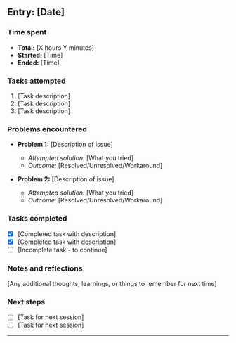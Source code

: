 ## Entry: [Date]
### Time spent
- **Total:** [X hours Y minutes]
- **Started:** [Time]
- **Ended:** [Time]
### Tasks attempted
1. [Task description]
2. [Task description]
3. [Task description]
### Problems encountered
- **Problem 1:** [Description of issue]
    - *Attempted solution:* [What you tried]
    - *Outcome:* [Resolved/Unresolved/Workaround]

- **Problem 2:** [Description of issue]
    - *Attempted solution:* [What you tried]
    - *Outcome:* [Resolved/Unresolved/Workaround]
### Tasks completed
- [x] [Completed task with description]
- [x] [Completed task with description]
- [ ] [Incomplete task - to continue]
### Notes and reflections
[Any additional thoughts, learnings, or things to remember for next time]
### Next steps
- [ ] [Task for next session]
- [ ] [Task for next session]
---